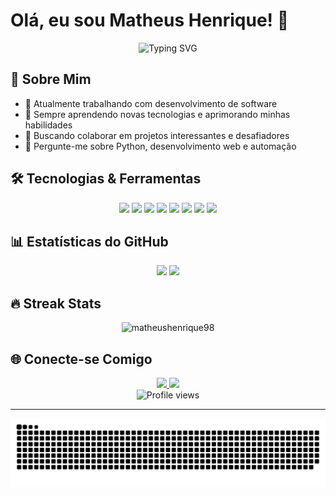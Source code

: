 # Olá, eu sou Matheus Henrique! 👋

<div align="center">
  <img src="https://readme-typing-svg.herokuapp.com/?font=Fira+Code&size=30&duration=3000&pause=1000&color=2E8BC0&center=true&vCenter=true&width=600&lines=Desenvolvedor+de+Software;Entusiasta+de+Tecnologia;Sempre+Aprendendo" alt="Typing SVG" />
</div>

## 💫 Sobre Mim
- 🔭 Atualmente trabalhando com desenvolvimento de software
- 🌱 Sempre aprendendo novas tecnologias e aprimorando minhas habilidades
- 👯 Buscando colaborar em projetos interessantes e desafiadores
- 💬 Pergunte-me sobre Python, desenvolvimento web e automação

## 🛠️ Tecnologias & Ferramentas
<div align="center">
  <img src="https://img.shields.io/badge/Python-3776AB?style=for-the-badge&logo=python&logoColor=white" />
  <img src="https://img.shields.io/badge/JavaScript-F7DF1E?style=for-the-badge&logo=javascript&logoColor=black" />
  <img src="https://img.shields.io/badge/HTML5-E34F26?style=for-the-badge&logo=html5&logoColor=white" />
  <img src="https://img.shields.io/badge/CSS3-1572B6?style=for-the-badge&logo=css3&logoColor=white" />
  <img src="https://img.shields.io/badge/Git-F05032?style=for-the-badge&logo=git&logoColor=white" />
  <img src="https://img.shields.io/badge/Docker-2496ED?style=for-the-badge&logo=docker&logoColor=white" />
  <img src="https://img.shields.io/badge/VS_Code-007ACC?style=for-the-badge&logo=visual-studio-code&logoColor=white" />
  <img src="https://img.shields.io/badge/PostgreSQL-316192?style=for-the-badge&logo=postgresql&logoColor=white" />
</div>

## 📊 Estatísticas do GitHub
<div align="center">
  <img height="180em" src="https://github-readme-stats.vercel.app/api?username=matheushenrique98&show_icons=true&theme=tokyonight&include_all_commits=true&count_private=true"/>
  <img height="180em" src="https://github-readme-stats.vercel.app/api/top-langs/?username=matheushenrique98&layout=compact&langs_count=7&theme=tokyonight"/>
</div>

## 🔥 Streak Stats
<div align="center">
  <img src="https://github-readme-streak-stats.herokuapp.com/?user=matheushenrique98&theme=tokyonight" alt="matheushenrique98" />
</div>

## 🌐 Conecte-se Comigo
<div align="center">
  <a href="https://www.linkedin.com/in/matheus-henrique-costa/" target="_blank">
    <img src="https://img.shields.io/badge/LinkedIn-0077B5?style=for-the-badge&logo=linkedin&logoColor=white" target="_blank">
  </a>
  <a href="mailto:seu-email@example.com" target="_blank">
    <img src="https://img.shields.io/badge/Gmail-D14836?style=for-the-badge&logo=gmail&logoColor=white" target="_blank">
  </a>
</div>

<div align="center">
  <img src="https://komarev.com/ghpvc/?username=matheushenrique98&color=blue" alt="Profile views" />
</div>

---

<div align="center">
  <img src="https://raw.githubusercontent.com/platane/snk/output/github-contribution-grid-snake-dark.svg" alt="Snake animation" />
</div>